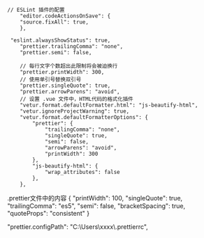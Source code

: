 ```
// ESLint 插件的配置
    "editor.codeActionsOnSave": {
    "source.fixAll": true,
    },
```
```
 "eslint.alwaysShowStatus": true,
    "prettier.trailingComma": "none",
    "prettier.semi": false,

    // 每行文字个数超出此限制将会被迫换行
    "prettier.printWidth": 300,
    // 使用单引号替换双引号
    "prettier.singleQuote": true,
    "prettier.arrowParens": "avoid",
    // 设置 .vue 文件中，HTML代码的格式化插件
    "vetur.format.defaultFormatter.html": "js-beautify-html",
    "vetur.ignoreProjectWarning": true,
    "vetur.format.defaultFormatterOptions": {
        "prettier": {
            "trailingComma": "none",
            "singleQuote": true,
            "semi": false,
            "arrowParens": "avoid",
            "printWidth": 300
        },
        "js-beautify-html": {
            "wrap_attributes": false
        },
    },
```
.prettier文件中的内容
{
  "printWidth": 100,
  "singleQuote": true,
  "trailingComma": "es5",
  "semi": false,
  "bracketSpacing": true,
  "quoteProps": "consistent"
}

"prettier.configPath": "C:\\Users\\xxxx\\.prettierrc",